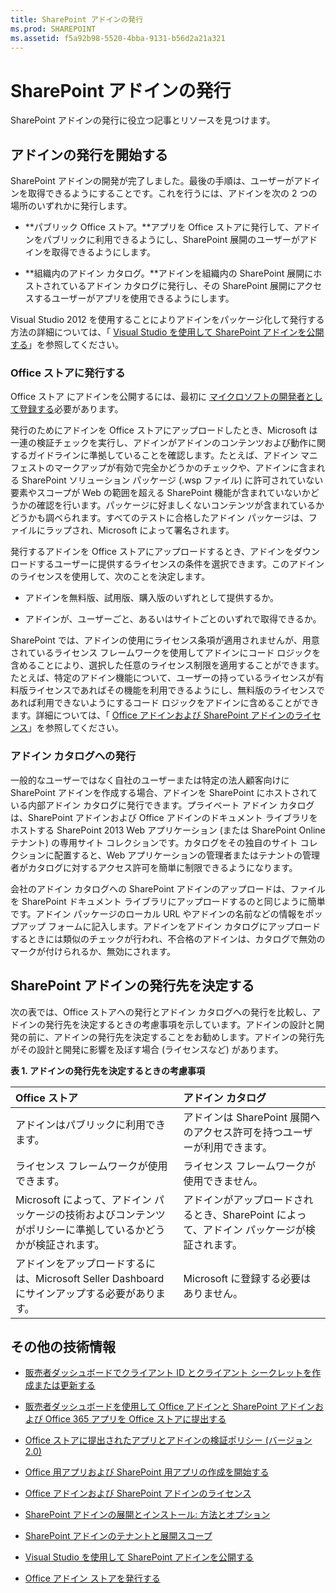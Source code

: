 ```yaml
---
title: SharePoint アドインの発行
ms.prod: SHAREPOINT
ms.assetid: f5a92b98-5520-4bba-9131-b56d2a21a321
---
```



# SharePoint アドインの発行
SharePoint アドインの発行に役立つ記事とリソースを見つけます。
## アドインの発行を開始する
<a name="bk_gettingstarted"> </a>

SharePoint アドインの開発が完了しました。最後の手順は、ユーザーがアドインを取得できるようにすることです。これを行うには、アドインを次の 2 つの場所のいずれかに発行します。
  
    
    

- **パブリック Office ストア。**アプリを Office ストアに発行して、アドインをパブリックに利用できるようにし、SharePoint 展開のユーザーがアドインを取得できるようにします。
    
  
- **組織内のアドイン カタログ。**アドインを組織内の SharePoint 展開にホストされているアドイン カタログに発行し、その SharePoint 展開にアクセスするユーザーがアプリを使用できるようにします。
    
  
Visual Studio 2012 を使用することによりアドインをパッケージ化して発行する方法の詳細については、「 [Visual Studio を使用して SharePoint アドインを公開する](publish-sharepoint-add-ins-by-using-visual-studio.md)」を参照してください。
  
    
    

### Office ストアに発行する

Office ストア にアドインを公開するには、最初に [マイクロソフトの開発者として登録する](https://sellerdashboard.microsoft.com/Registration)必要があります。 
  
    
    
発行のためにアドインを Office ストアにアップロードしたとき、Microsoft は一連の検証チェックを実行し、アドインがアドインのコンテンツおよび動作に関するガイドラインに準拠していることを確認します。たとえば、アドイン マニフェストのマークアップが有効で完全かどうかのチェックや、アドインに含まれる SharePoint ソリューション パッケージ (.wsp ファイル) に許可されていない要素やスコープが Web の範囲を超える SharePoint 機能が含まれていないかどうかの確認を行います。パッケージに好ましくないコンテンツが含まれているかどうかも調べられます。すべてのテストに合格したアドイン パッケージは、ファイルにラップされ、Microsoft によって署名されます。
  
    
    
発行するアドインを Office ストアにアップロードするとき、アドインをダウンロードするユーザーに提供するライセンスの条件を選択できます。このアドインのライセンスを使用して、次のことを決定します。
  
    
    

- アドインを無料版、試用版、購入版のいずれとして提供するか。
    
  
- アドインが、ユーザーごと、あるいはサイトごとのいずれで取得できるか。
    
  
SharePoint では、アドインの使用にライセンス条項が適用されませんが、用意されているライセンス フレームワークを使用してアドインにコード ロジックを含めることにより、選択した任意のライセンス制限を適用することができます。たとえば、特定のアドイン機能について、ユーザーの持っているライセンスが有料版ライセンスであればその機能を利用できるようにし、無料版のライセンスであれば利用できないようにするコード ロジックをアドインに含めることができます。詳細については、「 [Office アドインおよび SharePoint アドインのライセンス](http://msdn.microsoft.com/library/3e0e8ff6-66d6-44ff-b0c2-59108ebd9181%28Office.15%29.aspx)」を参照してください。
  
    
    

### アドイン カタログへの発行

一般的なユーザーではなく自社のユーザーまたは特定の法人顧客向けに SharePoint アドインを作成する場合、アドインを SharePoint にホストされている内部アドイン カタログに発行できます。プライベート アドイン カタログは、SharePoint アドインおよび Office アドインのドキュメント ライブラリをホストする SharePoint 2013 Web アプリケーション (または SharePoint Online テナント) の専用サイト コレクションです。カタログをその独自のサイト コレクションに配置すると、Web アプリケーションの管理者またはテナントの管理者がカタログに対するアクセス許可を簡単に制限できるようになります。
  
    
    
会社のアドイン カタログへの SharePoint アドインのアップロードは、ファイルを SharePoint ドキュメント ライブラリにアップロードするのと同じように簡単です。アドイン パッケージのローカル URL やアドインの名前などの情報をポップアップ フォームに記入します。アドインをアドイン カタログにアップロードするときには類似のチェックが行われ、不合格のアドインは、カタログで無効のマークが付けられるか、無効にされます。
  
    
    

## SharePoint アドインの発行先を決定する
<a name="bk_decide"> </a>

次の表では、Office ストアへの発行とアドイン カタログへの発行を比較し、アドインの発行先を決定するときの考慮事項を示しています。アドインの設計と開発の前に、アドインの発行先を決定することをお勧めします。アドインの発行先がその設計と開発に影響を及ぼす場合 (ライセンスなど) があります。
  
    
    

**表 1. アドインの発行先を決定するときの考慮事項**


|**Office ストア**|**アドイン カタログ**|
|:-----|:-----|
|アドインはパブリックに利用できます。  <br/> |アドインは SharePoint 展開へのアクセス許可を持つユーザーが利用できます。  <br/> |
|ライセンス フレームワークが使用できます。  <br/> |ライセンス フレームワークが使用できません。  <br/> |
|Microsoft によって、アドイン パッケージの技術およびコンテンツがポリシーに準拠しているかどうかが検証されます。  <br/> |アドインがアップロードされるとき、SharePoint によって、アドイン パッケージが検証されます。  <br/> |
|アドインをアップロードするには、Microsoft Seller Dashboard にサインアップする必要があります。  <br/> |Microsoft に登録する必要はありません。  <br/> |
   

## その他の技術情報
<a name="bk_addresources"> </a>


-  [販売者ダッシュボードでクライアント ID とクライアント シークレットを作成または更新する](http://msdn.microsoft.com/library/f7852781-922f-4499-9dd4-c266907a8c14%28Office.15%29.aspx)
    
  
-  [販売者ダッシュボードを使用して Office アドインと SharePoint アドインおよび Office 365 アプリを Office ストアに提出する](http://msdn.microsoft.com/library/260ef238-0be4-42d6-ba15-1249a8e2ff12%28Office.15%29.aspx)
    
  
-  [Office ストアに提出されたアプリとアドインの検証ポリシー (バージョン 2.0)](http://msdn.microsoft.com/library/cd90836a-523e-42f5-ab02-5123cdf9fefe%28Office.15%29.aspx)
    
  
-  [Office 用アプリおよび SharePoint 用アプリの作成を開始する](http://msdn.microsoft.com/library/187f8c8c-1b15-471c-80b5-69a40e67deea%28Office.15%29.aspx)
    
  
-  [Office アドインおよび SharePoint アドインのライセンス](http://msdn.microsoft.com/library/3e0e8ff6-66d6-44ff-b0c2-59108ebd9181%28Office.15%29.aspx)
    
  
-  [SharePoint アドインの展開とインストール: 方法とオプション](deploying-and-installing-sharepoint-add-ins-methods-and-options.md)
    
  
-  [SharePoint アドインのテナントと展開スコープ](tenancies-and-deployment-scopes-for-sharepoint-add-ins.md)
    
  
-  [Visual Studio を使用して SharePoint アドインを公開する](publish-sharepoint-add-ins-by-using-visual-studio.md)
    
  
-  [Office アドイン ストアを発行する](http://social.msdn.microsoft.com/Forums/ja-jp/officestore)
    
  

